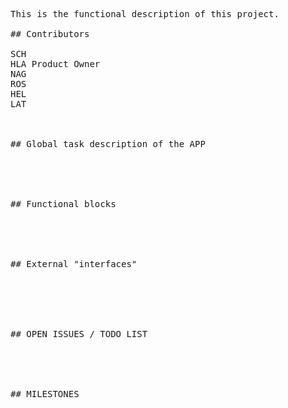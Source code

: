 <pre>
This is the functional description of this project.

## Contributors

SCH
HLA Product Owner 
NAG
ROS
HEL 
LAT



## Global task description of the APP





## Functional blocks 





## External "interfaces"






## OPEN ISSUES / TODO LIST





## MILESTONES 

</pre>
